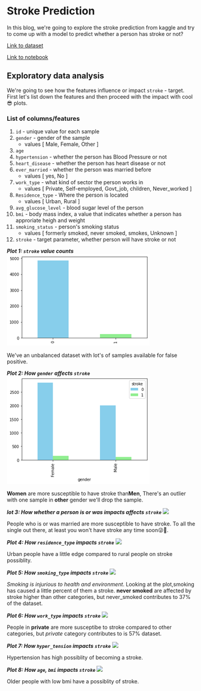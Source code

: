 # Stroke Prediction

In this blog, we're going to explore the stroke prediction from kaggle and try to come up with a model to predict whether a person has stroke or not?

[Link to dataset](https://www.kaggle.com/fedesoriano/stroke-prediction-dataset)

[Link to notebook](https://github.com/JpChii/ML-Projects/blob/main/end-to-end-stroke-prediction.ipynb)

## Exploratory data analysis

We're going to see how the features influence or impact `stroke` - target. First let's list down the features and then proceed with the impact with cool😎 plots.

### List of columns/features
1. `id` - unique value for each sample
2. `gender` - gender of the sample 
    - values [ Male, Female, Other ]
3. `age`
4. `hypertension` - whether the person has Blood Pressure or not
5. `heart_disease` - whether the person has heart disease or not
6. `ever_married` - whether the person was married before
    - values [ yes, No ]
7. `work_type` - what kind of sector the person works in
    - values [ Private, Self-employed, Govt_job, children, Never_worked ]
8. `Residence_type` - Where the person is located
    - values [ Urban, Rural ]
9. `avg_glucose_level` - blood sugar level of the person
10. `bmi` - body mass index, a value that indicates whether a person has approriate heigh and weight
11. `smoking_status` - person's smoking status
     - values [ formerly smoked, never smoked, smokes, Unknown ]
12. `stroke` - target parameter, whether person will have stroke or not

***Plot 1: `stroke` value counts***
<img src="/images/stroke/target-value-counts.png">

We've an unbalanced dataset with lot's of samples available for false positive.

***Plot 2: How `gender` affects `stroke`***
<img src="/images/stroke/stroke-gender.png">

**Women** are more susceptible to have stroke than**Men**, There's an outlier with one sample in **other** gender we'll drop the sample.

***lot 3: How whether a person is or was impacts affects `stroke`***
<image src="/images/stroke/ever-married-stroke.png">

People who is or was married are more susceptible to have stroke. To all the single out there, at least you won't have stroke any time soon😜🤣.

***Plot 4: How `residence_type` impacts `stroke`***
<image src="/images/stroke/residence-type-stroke.png">

Urban people have a little edge compared to rural people on stroke possiblity.

***Plot 5: How `smoking_type` impacts `stroke`***
<image src="/images/stroke/smoking-type-stroke.png">

*Smoking is injurious to health and environment*. Looking at the plot,smoking has caused a little percent of them a stroke. **never smoked** are affected by stroke higher than other categories, but never_smoked contributes to 37% of the dataset.

***Plot 6: How `work_type` impacts `stroke`***
<image src="/images/stroke/work-type-stroke.png">

People in **private** are more susceptibe to stroke compared to other categories, but *private* category contributes to is 57% dataset.

***Plot 7: How `hyper_tension` impacts `stroke`***
<image src="/images/stroke/hyper-tension-stroke.png">
    
Hypertension has high possiblity of becoming a stroke.

***Plot 8: How `age`, `bmi` impacts `stroke`***
<image src="/images/stroke/age-bmi-stroke.png">

Older people with low bmi have a possiblity of stroke.
